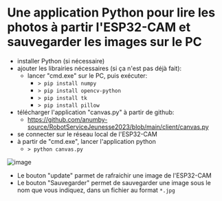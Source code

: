 # Une application Python pour lire les photos à partir l'ESP32-CAM et sauvegarder les images sur le PC

- installer Python (si nécessaire)
- ajouter les librairies nécessaires (si ça n'est pas déjà fait):
  - lancer "cmd.exe" sur le PC, puis exécuter:
    - ``> pip install numpy``
    - ``> pip install opencv-python``
    - ``> pip install tk``
    - ``> pip install pillow``
- télécharger l'application "canvas.py" à partir de github:
    - https://github.com/anumby-source/RobotServiceJeunesse2023/blob/main/client/canvas.py
- se connecter sur le réseau local de l'ESP32-CAM
- à partir de "cmd.exe", lancer l'application python
    - ``> python canvas.py``

![image](https://user-images.githubusercontent.com/1872702/207544681-f2de8a03-370a-4124-88c8-f6536075dd3f.png)

- Le bouton "update" parmet de rafraichir une image de l'ESP32-CAM
- Le bouton "Sauvegarder" permet de sauvegarder une image sous le nom que vous indiquez, dans un fichier au format ``*.jpg``

